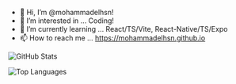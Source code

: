 - 👋 Hi, I’m @mohammadelhsn!
- 👀 I’m interested in ... Coding!
- 🌱 I’m currently learning ... React/TS/Vite, React-Native/TS/Expo
- 📫 How to reach me ... https://mohammadelhsn.github.io


![GitHub Stats](https://github-readme-stats.vercel.app/api?username=mohammadelhsn&show_icons=true&theme=radical)


![Top Languages](https://github-readme-stats.vercel.app/api/top-langs/?username=mohammadelhsn&layout=compact&theme=radical)
